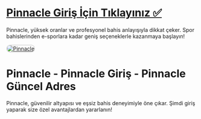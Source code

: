 # <a href="http://www.redly.vip/3A5tsFl">Pinnacle Giriş İçin Tıklayınız ✅</a>
Pinnacle, yüksek oranlar ve profesyonel bahis anlayışıyla dikkat çeker. Spor bahislerinden e-sporlara kadar geniş seçeneklerle kazanmaya başlayın!

<a href="http://www.redly.vip/3A5tsFl" title="Pinnacle">
<img src="https://i.ibb.co/MkY55wf/photo-2025-01-15-16-52-46.jpg" alt="Pinnacle" style="max-width: 100%; border: 2px solid #ddd; border-radius: 10px;">
</a>

# Pinnacle - Pinnacle Giriş - Pinnacle Güncel Adres
Pinnacle, güvenilir altyapısı ve eşsiz bahis deneyimiyle öne çıkar. Şimdi giriş yaparak size özel avantajlardan yararlanın!
